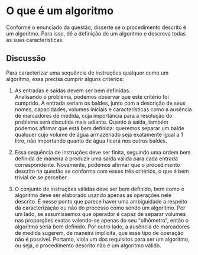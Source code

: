 # O que é um algoritmo #
Conforme o enunciado da questão, disserte se o procedimento descrito é um algoritmo. Para isso, dê a definição de um algoritmo e descreva todas as suas características.

## Discussão #
Para caracterizar uma sequência de instruções qualquer como um algoritmo, essa precisa cumprir alguns critérios: 

1. As entradas e saídas devem ser bem definidas.  
Analisando o problema, podemos observar que este critério foi cumprido. A entrada seriam os baldes, junto com a descrição de seus nomes, capacidades, volumes iniciais e características como a ausência de marcadores de medida, cuja importância para a resolução do problema será discutida mais adiante. Quanto à saída, também podemos afirmar que está bem definida: queremos separar um balde qualquer cujo volume de água armazenado seja exatamente igual a 1 litro, não importando quanto de água ficará nos outros baldes.

2. Essa sequência de instruções deve ser finita, seguindo uma ordem bem definida de maneira a produzir uma saída válida para cada entrada correspondente.
Novamente, podemos afirmar que o procedimento descrito na questão se conforma com esses três critérios, o que é bem trivial de se perceber.

3. O conjunto de instruções válidas deve ser bem definido, bem como o algoritmo deve ser elaborado usando apenas as operações nele descrito.
É nesse ponto que parece haver uma ambiguidade a respeito da caracterização ou não do processo como sendo um algoritmo. Por um lado, se assumíssemos que operador é capaz de separar volumes nas proporções exatas valendo-se apenas do seu "olhômetro", então o algoritmo seria bem definido. Por outro lado, a ausência de marcadores de medida sugerem, de maneira implícita, que esse tipo de operação não é possível. Portanto, viola um dos requisitos para ser um algoritmo, ou seja, o procedimento descrito não é um algoritmo válido.
